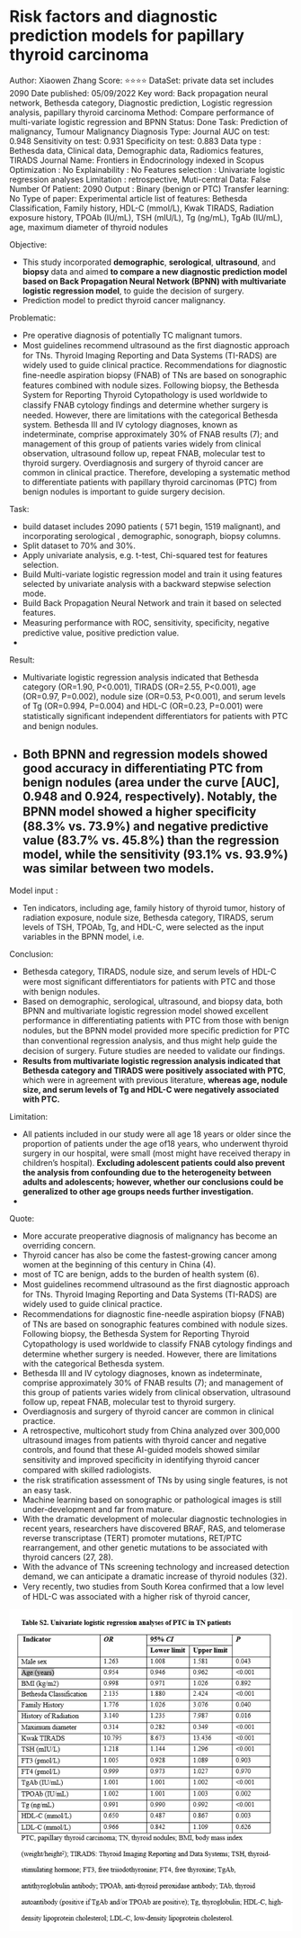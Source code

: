 # Risk factors and diagnostic prediction models for papillary thyroid carcinoma

Author: Xiaowen Zhang
Score: ⭐️⭐️⭐️⭐️
DataSet: private data set includes 2090
Date published: 05/09/2022
Key word: Back propagation neural network, Bethesda category, Diagnostic prediction, Logistic regression analysis, papillary thyroid carcinoma
Method: Compare performance of multi-variate logistic regression and BPNN
Status: Done
Task: Prediction of malignancy, Tumour Malignancy Diagnosis
Type: Journal
AUC on test: 0.948
Sensitivity on test: 0.931
Specificity on test: 0.883
Data type : Bethesda data, Clinical data, Demographic data, Radiomics features, TIRADS
Journal Name: Frontiers in Endocrinology indexed in Scopus
Optimization : No
Explainability : No
Features selection : Univariate logistic regression analyses
Limitation : retrospective, 
Muti-central Data: False
Number Of Patient: 2090
Output : Binary (benign or PTC)
Transfer learning: No
Type of paper: Experimental article
list of features: Bethesda Classification, Family history, HDL-C (mmol/L), Kwak TIRADS, Radiation exposure history, TPOAb (IU/mL), TSH (mIU/L), Tg (ng/mL), TgAb (IU/mL), age, maximum diameter of thyroid nodules

Objective:

- This study incorporated **demographic**, **serological**, **ultrasound**, and **biopsy** data and aimed **to compare a new diagnostic prediction model based on Back Propagation Neural Network (BPNN) with multivariate logistic regression model**, to guide the decision of surgery.
- Prediction model to predict thyroid cancer malignancy.

Problematic:

- Pre operative diagnosis of potentially TC malignant tumors.
- Most guidelines recommend ultrasound as the ﬁrst diagnostic approach for TNs. Thyroid Imaging Reporting and Data Systems (TI-RADS) are widely used to guide clinical practice. Recommendations for diagnostic ﬁne-needle aspiration biopsy (FNAB) of TNs are based on sonographic features combined with nodule sizes. Following biopsy, the Bethesda System for Reporting Thyroid Cytopathology is used worldwide to classify FNAB cytology ﬁndings and determine whether surgery is needed. However, there are limitations with the categorical Bethesda system. Bethesda III and IV cytology diagnoses, known as indeterminate, comprise approximately 30% of FNAB results (7); and management of this group of patients varies widely from clinical observation, ultrasound follow up, repeat FNAB, molecular test to thyroid surgery.
Overdiagnosis and surgery of thyroid cancer are common in clinical practice. Therefore, developing a systematic method to differentiate patients with papillary thyroid carcinomas (PTC) from benign nodules is important to guide surgery decision.

Task:

- build dataset includes 2090 patients ( 571 begin, 1519 malignant), and incorporating serological , demographic, sonograph, biopsy columns.
- Split dataset to 70% and 30%.
- Apply univariate analysis, e.g. t-test, Chi-squared test for features selection.
- Build Multi-variate logistic regression model and train it using features selected by univariate analysis with a backward stepwise selection mode.
- Build Back Propagation Neural Network and train it based on selected features.
- Measuring performance with ROC, sensitivity, speciﬁcity, negative predictive value, positive prediction value.
- 

Result:

- Multivariate logistic regression analysis indicated that Bethesda category (OR=1.90, P<0.001), TIRADS (OR=2.55, P<0.001), age (OR=0.97, P=0.002), nodule size (OR=0.53, P<0.001), and serum levels of Tg (OR=0.994, P=0.004) and HDL-C (OR=0.23, P=0.001) were statistically signiﬁcant independent differentiators for patients with PTC and benign nodules.
- Both BPNN and regression models showed good accuracy in differentiating PTC from benign nodules (area under the curve [AUC], 0.948 and 0.924, respectively). Notably, the BPNN model
showed a higher speciﬁcity (88.3% vs. 73.9%) and negative predictive value (83.7% vs. 45.8%) than the regression model, while the sensitivity (93.1% vs. 93.9%) was similar between two models.
    - 

Model input :

- Ten indicators, including age, family history of thyroid tumor, history of radiation exposure, nodule size, Bethesda category, TIRADS, serum levels of TSH, TPOAb, Tg, and HDL-C, were selected as the input variables in the BPNN model, i.e.

Conclusion:

- Bethesda category, TIRADS, nodule size, and serum levels of HDL-C were most signiﬁcant differentiators for patients with PTC and those with benign nodules.
- Based on demographic, serological, ultrasound, and biopsy data, both BPNN and multivariate logistic regression model showed excellent performance in differentiating patients with PTC from those with benign nodules, but the BPNN model provided more speciﬁc prediction for PTC than conventional regression analysis, and thus might help guide the decision of surgery. Future studies are needed to validate our ﬁndings.
- **Results from multivariate logistic regression analysis indicated that Bethesda category and TIRADS were positively associated with PTC**, which were in agreement with previous literature, **whereas age, nodule size, and serum levels of Tg and HDL-C were negatively associated with PTC.**

Limitation:

- All patients included in our study were all age 18 years or older since the proportion of patients under the age of18 years, who underwent thyroid surgery in our hospital, were small (most might have received therapy in children’s hospital). **Excluding adolescent patients could also prevent the analysis from confounding due to the heterogeneity between adults and adolescents; however, whether our conclusions could be generalized to other age groups needs further investigation.**
- 

Quote:

- More accurate preoperative diagnosis of malignancy has become an overriding concern.
- Thyroid cancer has also be come the fastest-growing cancer among women at the beginning of this century in China (4).
- most of TC are benign, adds to the burden of health system (6).
- Most guidelines recommend ultrasound as the ﬁrst diagnostic approach for TNs. Thyroid Imaging Reporting and Data Systems (TI-RADS) are widely used to guide clinical practice.
- Recommendations for diagnostic ﬁne-needle aspiration biopsy (FNAB) of TNs are based on sonographic features combined with nodule sizes. Following biopsy, the Bethesda System for Reporting Thyroid Cytopathology is used worldwide to classify FNAB cytology ﬁndings and determine whether surgery is needed. However, there are limitations with the categorical Bethesda system.
- Bethesda III and IV cytology diagnoses, known as indeterminate, comprise approximately 30% of FNAB results (7); and management of this group of patients varies widely from clinical observation, ultrasound follow up, repeat FNAB, molecular test to thyroid surgery.
- Overdiagnosis and surgery of thyroid cancer are common in clinical practice.
- A retrospective, multicohort study from China analyzed over 300,000 ultrasound images from patients with thyroid cancer and negative controls, and found that these AI-guided models showed similar sensitivity and improved speciﬁcity in identifying thyroid cancer compared with skilled radiologists.
- the risk stratiﬁcation assessment of TNs by using single features, is not an easy task.
- Machine learning based on sonographic or pathological images is still under-development and far from mature.
- With the dramatic development of molecular diagnostic technologies in recent years, researchers have discovered BRAF, RAS, and telomerase reverse transcriptase (TERT) promoter mutations, RET/PTC rearrangement, and other genetic mutations to be associated with thyroid cancers (27, 28).
- With the advance of TNs screening technology and increased detection demand, we can anticipate a dramatic increase of thyroid nodules (32).
- Very recently, two studies from South Korea conﬁrmed that a low level of HDL-C was associated with a higher risk of thyroid cancer,

![Untitled](Risk%20factors%20and%20diagnostic%20prediction%20models%20for%20%20f11043dc2a0941c9b4a42d3a41b72b25/Untitled.png)